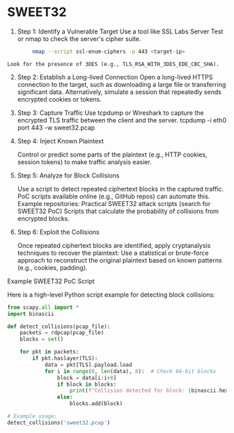 
# SWEET32


1. Step 1: Identify a Vulnerable Target
    Use a tool like SSL Labs Server Test or nmap to check the server's cipher suite.
```sh
        nmap --script ssl-enum-ciphers -p 443 <target-ip>
```
    Look for the presence of 3DES (e.g., TLS_RSA_WITH_3DES_EDE_CBC_SHA).

2. Step 2: Establish a Long-lived Connection
    Open a long-lived HTTPS connection to the target, such as downloading a large file or transferring significant data.
    Alternatively, simulate a session that repeatedly sends encrypted cookies or tokens.

3. Step 3: Capture Traffic
    Use tcpdump or Wireshark to capture the encrypted TLS traffic between the client and the server.
    tcpdump -i eth0 port 443 -w sweet32.pcap

4. Step 4: Inject Known Plaintext

    Control or predict some parts of the plaintext (e.g., HTTP cookies, session tokens) to make traffic analysis easier.

5. Step 5: Analyze for Block Collisions

    Use a script to detect repeated ciphertext blocks in the captured traffic.
    PoC scripts available online (e.g., GitHub repos) can automate this. Example repositories:
        Practical SWEET32 attack scripts (search for SWEET32 PoC)
        Scripts that calculate the probability of collisions from encrypted blocks.

6. Step 6: Exploit the Collisions

    Once repeated ciphertext blocks are identified, apply cryptanalysis techniques to recover the plaintext:
        Use a statistical or brute-force approach to reconstruct the original plaintext based on known patterns (e.g., cookies, padding).

Example SWEET32 PoC Script

Here is a high-level Python script example for detecting block collisions:

```python
from scapy.all import *
import binascii

def detect_collisions(pcap_file):
    packets = rdpcap(pcap_file)
    blocks = set()

    for pkt in packets:
        if pkt.haslayer(TLS):
            data = pkt[TLS].payload.load
            for i in range(0, len(data), 8):  # Check 64-bit blocks
                block = data[i:i+8]
                if block in blocks:
                    print(f"Collision detected for block: {binascii.hexlify(block)}")
                else:
                    blocks.add(block)

# Example usage:
detect_collisions('sweet32.pcap')
```